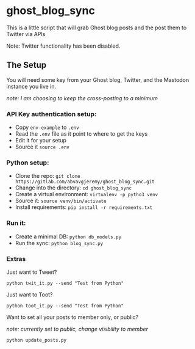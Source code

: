 # ghost_blog_sync

This is a little script that will grab Ghost blog posts and the post them to Twitter via APIs

Note: Twitter functionality has been disabled.

## The Setup

You will need some key from your Ghost blog, Twitter, and the Mastodon instance you live in.

_note: I am choosing to keep the cross-posting to a minimum_ 

### API Key authentication setup:

- Copy `env-example` to `.env`
- Read the `.env` file as it point to where to get the keys
- Edit it for your setup
- Source it `source .env`

### Python setup:

- Clone the repo: `git clone https://gitlab.com/abvavgjeremy/ghost_blog_sync.git`
- Change into the directory: `cd ghost_blog_sync`
- Create a virtual environment: `virtualenv -p pytho3 venv`
- Source it: `source venv/bin/activate`
- Install requirements: `pip install -r requirements.txt`

### Run it:

- Create a minimal DB: `python db_models.py`
- Run the sync: `python blog_sync.py`

### Extras

Just want to Tweet? 

`python twit_it.py --send "Test from Python"`

Just want to Toot?

`python toot_it.py --send "Test from Python"`

Want to set all your posts to member only, or public?

_note: currently set to public, change visibility to member_

`python update_posts.py`







